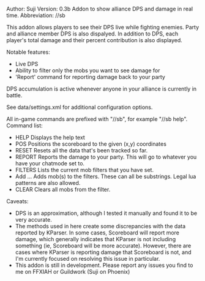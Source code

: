 Author: Suji
Version: 0.3b
Addon to show alliance DPS and damage in real time.
Abbreviation: //sb

This addon allows players to see their DPS live while fighting enemies. Party
and alliance member DPS is also dispalyed. In addition to DPS, each player's
total damage and their percent contribution is also displayed.

Notable features:
* Live DPS
* Ability to filter only the mobs you want to see damage for
* 'Report' command for reporting damage back to your party

DPS accumulation is active whenever anyone in your alliance is currently
in battle.

See data/settings.xml for additional configuration options.

All in-game commands are prefixed with "//sb", for example "//sb help".
Command list:
* HELP
  Displays the help text
* POS <x> <y>
  Positions the scoreboard to the given (x,y) coordinates
* RESET
  Resets all the data that's been tracked so far.
* REPORT
  Reports the damage to your party. This will go to whatever you have
  your chatmode set to.
* FILTERS
  Lists the current mob filters that you have set.
* Add <mob1> <mob2> ...
  Adds mob(s) to the filters. These can all be substrings. Legal lua
  patterns are also allowed.
* CLEAR
  Clears all mobs from the filter.

  
Caveats:
* DPS is an approximation, although I tested it manually and found it to
  be very accurate.
* The methods used in here create some discrepancies with the data reported
  by KParser. In some cases, Scoreboard will report more damage, which 
  generally indicates that KParser is not including something (ie, Scoreboard
  will be more accurate). However, there are cases where KParser is reporting
  damage that Scoreboard is not, and I'm currently focused on resolving this
  issue in particular.
* This addon is still in development. Please report any issues you find to me
  on FFXIAH or Guildwork (Suji on Phoenix)
